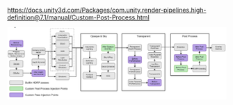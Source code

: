 https://docs.unity3d.com/Packages/com.unity.render-pipelines.high-definition@7.1/manual/Custom-Post-Process.html





![image-20220105092131969](CustomPostProcessEffect.assets/image-20220105092131969.png)

